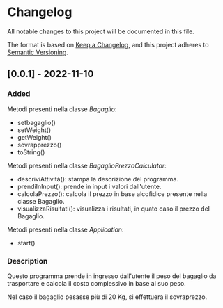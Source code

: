 # Changelog
All notable changes to this project will be documented in this file.

The format is based on [Keep a Changelog](https://keepachangelog.com/en/1.0.0/),
and this project adheres to [Semantic Versioning](https://semver.org/spec/v2.0.0.html).

## [0.0.1] - 2022-11-10
### Added
Metodi presenti nella classe _Bagaglio_:
- setbagaglio()
- setWeight()
- getWeight()
- sovrapprezzo()
- toString()

Metodi presenti nella classe _BagaglioPrezzoCalculator_:
- descriviAttività(): stampa la descrizione del programma.
- prendiInInput(): prende in input i valori dall'utente.
- calcolaPrezzo(): calcola il prezzo in base alcofìdice presente nella classe Bagaglio.
- visualizzaRisultati(): visualizza i risultati, in quato caso il prezzo del Bagaglio.

Metodi presenti nella classe _Application_:
- start()

### Description
Questo programma prende in ingresso dall'utente il peso del bagaglio da trasportare e calcola il costo complessivo in base al suo peso.

Nel caso il bagaglio pesasse più di 20 Kg, si effettuera il sovraprezzo. 
